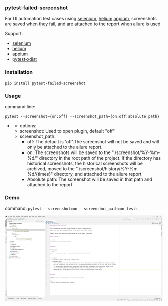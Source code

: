 ### pytest-failed-screenshot

For UI automation test cases using [selenium](https://github.com/SeleniumHQ/selenium/), [helium](https://github.com/mherrmann/selenium-python-helium) [appium](https://github.com/appium/python-client), screenshots are saved when they fail, 
and are attached to the report when allure is used.

Support:
- [selenium](https://github.com/SeleniumHQ/selenium/)
- [helium](https://github.com/mherrmann/selenium-python-helium)
- [appium](https://github.com/appium/python-client)
- [pytest-xdist](https://github.com/pytest-dev/pytest-xdist)

### Installation

```shell
pip install pytest-failed-screenshot
```

### Usage

command line: 
```shell
pytest --screenshot={on:off} --screenshot_path={on:off:absolute path}
```

* - options:
  - screenshot: Used to open plugin, default "off"
  - screenshot_path:
     - off: The default is 'off'.The screenshot will not be saved and will only be attached to the allure report.
     - on: The screenshots will be saved to the "./screenshot/%Y-%m-%d/" directory in the root path of the project.
       If the directory has historical screenshots, the historical screenshots will be archived, moved to the
       "./screenshot/history/%Y-%m-%d/{times}" directory, and attached to the allure report
     - Absolute path: The screenshot will be saved in that path and attached to the report.

    
### Demo

command: `pytest --screenshot=on --screenshot_path=on tests`

![Screenshot path](screenshot_history.png)

